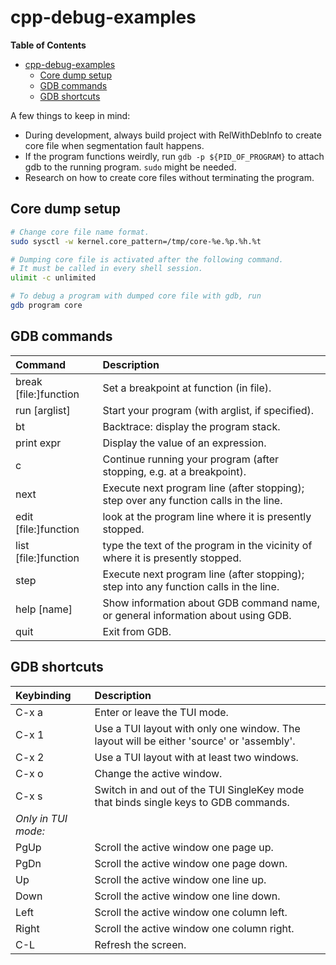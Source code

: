 # cpp-debug-examples
<!-- markdown-toc start - Don't edit this section. Run M-x markdown-toc-refresh-toc -->
**Table of Contents**

- [cpp-debug-examples](#cpp-debug-examples)
    - [Core dump setup](#core-dump-setup)
    - [GDB commands](#gdb-commands)
    - [GDB shortcuts](#gdb-shortcuts)

<!-- markdown-toc end -->


A few things to keep in mind:
* During development, always build project with RelWithDebInfo to create core file when segmentation fault happens.
* If the program functions weirdly, run `gdb -p ${PID_OF_PROGRAM}` to attach gdb to the running program. `sudo` might be needed.
* Research on how to create core files without terminating the program.

## Core dump setup

```sh
# Change core file name format.
sudo sysctl -w kernel.core_pattern=/tmp/core-%e.%p.%h.%t

# Dumping core file is activated after the following command.
# It must be called in every shell session.
ulimit -c unlimited

# To debug a program with dumped core file with gdb, run
gdb program core
```


## GDB commands

| Command               | Description                                                                           |
| :--                   | :--                                                                                   |
| break [file:]function | Set a breakpoint at function (in file).                                               |
| run [arglist]         | Start your program (with arglist, if specified).                                      |
| bt                    | Backtrace: display the program stack.                                                 |
| print expr            | Display the value of an expression.                                                   |
| c                     | Continue running your program (after stopping, e.g. at a breakpoint).                 |
| next                  | Execute next program line (after stopping); step over any function calls in the line. |
| edit [file:]function  | look at the program line where it is presently stopped.                               |
| list [file:]function  | type the text of the program in the vicinity of where it is presently stopped.        |
| step                  | Execute next program line (after stopping); step into any function calls in the line. |
| help [name]           | Show information about GDB command name, or general information about using GDB.      |
| quit                  | Exit from GDB.                                                                        |


## GDB shortcuts

| Keybinding          | Description                                                                              |
| :--                 | :--                                                                                      |
| C-x a               | Enter or leave the TUI mode.                                                             |
| C-x 1               | Use a TUI layout with only one window. The layout will be either 'source' or 'assembly'. |
| C-x 2               | Use a TUI layout with at least two windows.                                              |
| C-x o               | Change the active window.                                                                |
| C-x s               | Switch in and out of the TUI SingleKey mode that binds single keys to GDB commands.      |
| *Only in TUI mode:* |                                                                                          |
| PgUp                | Scroll the active window one page up.                                                    |
| PgDn                | Scroll the active window one page down.                                                  |
| Up                  | Scroll the active window one line up.                                                    |
| Down                | Scroll the active window one line down.                                                  |
| Left                | Scroll the active window one column left.                                                |
| Right               | Scroll the active window one column right.                                               |
| C-L                 | Refresh the screen.                                                                      |
